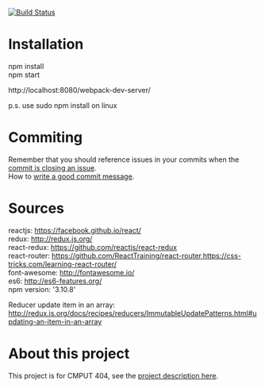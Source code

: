 [![Build Status](https://travis-ci.org/TianZhiWang/cmput404-project.svg?branch=master)](https://travis-ci.org/TianZhiWang/cmput404-project)  

# Installation
npm install  
npm start  

http://localhost:8080/webpack-dev-server/  

p.s. use sudo npm install on linux  

# Commiting
Remember that you should reference issues in your commits when the [commit is closing an issue](https://help.github.com/articles/closing-issues-via-commit-messages/).  
How to [write a good commit message](https://chris.beams.io/posts/git-commit/).  

# Sources
reactjs: https://facebook.github.io/react/  
redux: http://redux.js.org/  
react-redux: https://github.com/reactjs/react-redux  
react-router: https://github.com/ReactTraining/react-router,https://css-tricks.com/learning-react-router/  
font-awesome: http://fontawesome.io/  
es6: http://es6-features.org/  
npm version: '3.10.8'  
  
Reducer update item in an array: http://redux.js.org/docs/recipes/reducers/ImmutableUpdatePatterns.html#updating-an-item-in-an-array  

# About this project
This project is for CMPUT 404, see the [project description here](https://github.com/abramhindle/CMPUT404-project-socialdistribution).
